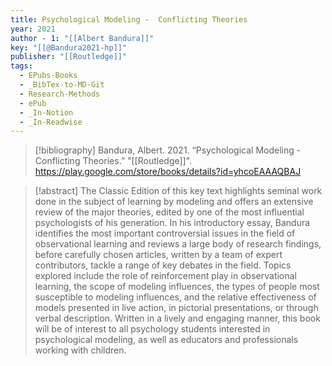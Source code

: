 ```yaml
---
title: Psychological Modeling -  Conflicting Theories
year: 2021
author - 1: "[[Albert Bandura]]"
key: "[[@Bandura2021-hp]]"
publisher: "[[Routledge]]"
tags:
  - EPubs-Books
  - _BibTex-to-MD-Git
  - Research-Methods
  - ePub
  - _In-Notion
  - _In-Readwise
---
```


> [!bibliography]
> Bandura, Albert. 2021. “Psychological Modeling -  Conflicting Theories.” "[[Routledge]]". https://play.google.com/store/books/details?id=yhcoEAAAQBAJ

> [!abstract]
> The Classic Edition of this key text highlights seminal work done in the subject of learning by modeling and offers an extensive review of the major theories, edited by one of the most influential psychologists of his generation. In his introductory essay, Bandura identifies the most important controversial issues in the field of observational learning and reviews a large body of research findings, before carefully chosen articles, written by a team of expert contributors, tackle a range of key debates in the field. Topics explored include the role of reinforcement play in observational learning, the scope of modeling influences, the types of people most susceptible to modeling influences, and the relative effectiveness of models presented in live action, in pictorial presentations, or through verbal description. Written in a lively and engaging manner, this book will be of interest to all psychology students interested in psychological modeling, as well as educators and professionals working with children.